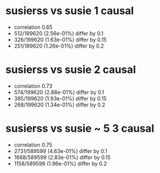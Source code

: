# susierss vs susie  1 causal

- correlation 0.65
- 512/199620 (2.56e-01%) differ by 0.1
- 326/199620 (1.63e-01%) differ by 0.15
- 251/199620 (1.26e-01%) differ by 0.2


# susierss vs susie  2 causal

- correlation 0.73
- 574/199620 (2.88e-01%) differ by 0.1
- 385/199620 (1.93e-01%) differ by 0.15
- 268/199620 (1.34e-01%) differ by 0.2


# susierss vs susie  ~ 5 3 causal

- correlation 0.75
- 2731/589599 (4.63e-01%) differ by 0.1
- 1668/589599 (2.83e-01%) differ by 0.15
- 1158/589599 (1.96e-01%) differ by 0.2


